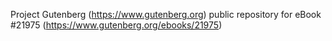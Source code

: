 Project Gutenberg (https://www.gutenberg.org) public repository for eBook #21975 (https://www.gutenberg.org/ebooks/21975)

